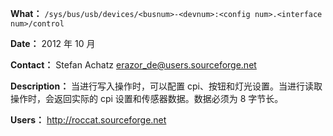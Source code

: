 **What：** `/sys/bus/usb/devices/<busnum>-<devnum>:<config num>.<interface num>/control`

**Date：** 2012 年 10 月

**Contact：** Stefan Achatz <erazor_de@users.sourceforge.net>

**Description：** 当进行写入操作时，可以配置 cpi、按钮和灯光设置。当进行读取操作时，会返回实际的 cpi 设置和传感器数据。数据必须为 8 字节长。

**Users：** http://roccat.sourceforge.net